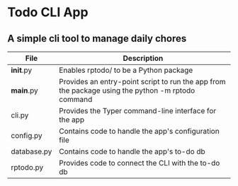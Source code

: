 # Todo CLI App

## A simple cli tool to manage daily chores

|File|Description|
|----|-----------|
|__init__.py|Enables rptodo/ to be a Python package|
|__main__.py|Provides an entry-point script to run the app from the package using the python -m rptodo command|
|cli.py|Provides the Typer command-line interface for the app|
|config.py|Contains code to handle the app's configuration file|
|database.py|Contains code to handle the app's to-do db|
|rptodo.py| Provides code to connect the CLI with the to-do db|
